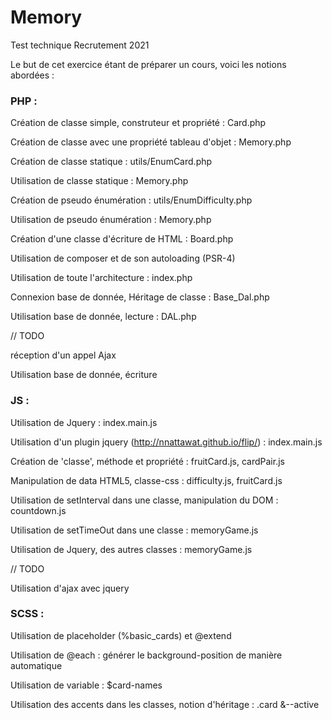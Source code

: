 # Memory
Test technique Recrutement 2021

Le but de cet exercice étant de préparer un cours, voici les notions abordées :

### PHP :

Création de classe simple, construteur et propriété : Card.php

Création de classe avec une propriété tableau d'objet : Memory.php

Création de classe statique  : utils/EnumCard.php

Utilisation de classe statique : Memory.php

Création de pseudo énumération : utils/EnumDifficulty.php

Utilisation de pseudo énumération : Memory.php

Création d'une classe d'écriture de HTML : Board.php

Utilisation de composer et de son autoloading (PSR-4)

Utilisation de toute l'architecture : index.php

Connexion base de donnée, Héritage de classe : Base_Dal.php

Utilisation base de donnée, lecture : DAL.php

// TODO

réception d'un appel Ajax

Utilisation base de donnée, écriture


### JS : 

Utilisation de Jquery : index.main.js

Utilisation d'un plugin jquery (http://nnattawat.github.io/flip/) : index.main.js

Création de 'classe', méthode et propriété : fruitCard.js, cardPair.js

Manipulation de data HTML5, classe-css : difficulty.js, fruitCard.js

Utilisation de setInterval dans une classe, manipulation du DOM : countdown.js

Utilisation de setTimeOut dans une classe : memoryGame.js

Utilisation de Jquery, des autres classes : memoryGame.js

// TODO

Utilisation d'ajax avec jquery

### SCSS : 

Utilisation de placeholder (%basic_cards) et @extend

Utilisation de @each  : générer le background-position de manière automatique

Utilisation de variable : $card-names

Utilisation des accents dans les classes, notion d'héritage : .card &--active
